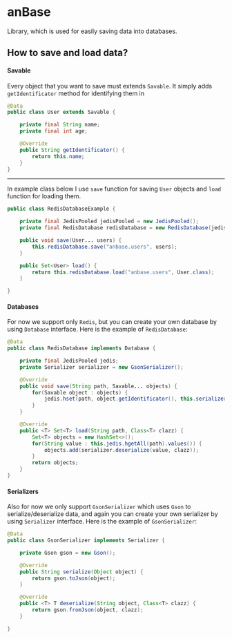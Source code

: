 # anBase
Library, which is used for easily saving data into databases.
## How to save and load data?
#### Savable
Every object that you want to save must extends `Savable`.
It simply adds `getIdentificator` method for identifying them in
```java
@Data
public class User extends Savable {

    private final String name;
    private final int age;

    @Override
    public String getIdentificator() {
        return this.name;
    }
}
```

---
In example class below I use `save` function for saving `User` objects and `load` function for loading them.
```java
public class RedisDatabaseExample {

    private final JedisPooled jedisPooled = new JedisPooled();
    private final RedisDatabase redisDatabase = new RedisDatabase(jedisPooled);

    public void save(User... users) {
        this.redisDatabase.save("anbase.users", users);
    }

    public Set<User> load() {
        return this.redisDatabase.load("anbase.users", User.class);
    }

}
```

#### Databases
For now we support only `Redis`, but you can create your own database by using `Database` interface.
Here is the example of `RedisDatabase`:
```java
@Data
public class RedisDatabase implements Database {

    private final JedisPooled jedis;
    private Serializer serializer = new GsonSerializer();

    @Override
    public void save(String path, Savable... objects) {
        for(Savable object : objects) {
            jedis.hset(path, object.getIdentificator(), this.serializer.serialize(object));
        }
    }

    @Override
    public <T> Set<T> load(String path, Class<T> clazz) {
        Set<T> objects = new HashSet<>();
        for(String value : this.jedis.hgetAll(path).values()) {
            objects.add(serializer.deserialize(value, clazz));
        }
        return objects;
    }
}
```
#### Serializers
Also for now we only support `GsonSerializer` which uses `Gson` to serialize/deserialize data, and again you can create your own serializer by using `Serializer` interface.
Here is the example of `GsonSerializer`:
```java
@Data
public class GsonSerializer implements Serializer {

    private Gson gson = new Gson();

    @Override
    public String serialize(Object object) {
        return gson.toJson(object);
    }

    @Override
    public <T> T deserialize(String object, Class<T> clazz) {
        return gson.fromJson(object, clazz);
    }

}
```
